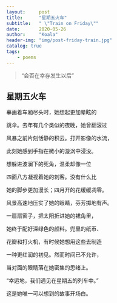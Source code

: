 ```yaml
---
layout:     post
title:      "星期五火车"
subtitle:   " \"Train on Friday\""
date:       2020-05-26
author:     "Koala"
header-img: "img/post-friday-train.jpg"
catalog: true
tags:
    - poems
---
```


> “会否在幸存发生以后”<br>

## 星期五火车

摹画着车厢尽头时，她想起更加晕眩的

跳伞。去年有几个类似的夜晚，她曾翻滚过

风暴之前片刻恬静的积云。打开影像的水流，

此刻她感到手指在微小的漩涡中浸没。

想躲进波澜下的死角，温柔却像一位

四面八方凝视着她的刺客。没有什么比

她的脚步更加漫长；四月开的花缓缓凋零。

风景高速地压实了她的眼睛，芬芳掷地有声。

一扇扇窗子，把太阳折进她的裙角里，

她终于配好深绿色的颜料。兜里的纸币、

花瓣和打火机，有时候她想用这些去制造

一种更红润的初见。然而时间已不允许，

当对面的眼睛落在她密集的思绪上。

“幸运地，我们遇见在星期五的列车中。”

这是她唯一可以想到的故事开场白。